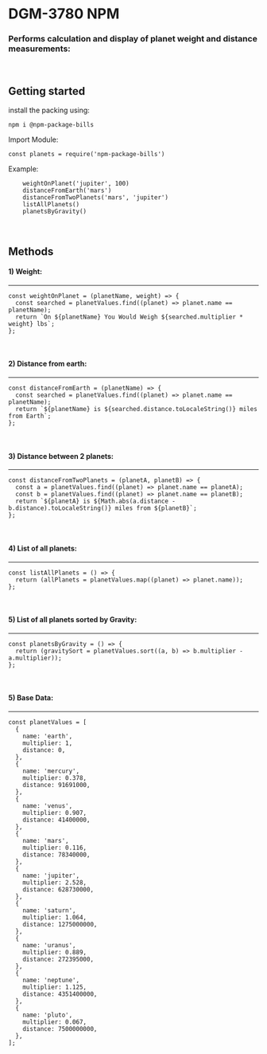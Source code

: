 # DGM-3780 NPM

### Performs calculation and display of planet weight and distance measurements:

<br>

## Getting started

install the packing using:

```
npm i @npm-package-bills
```

Import Module:

```
const planets = require('npm-package-bills')
```
Example:
```
    weightOnPlanet('jupiter', 100)
    distanceFromEarth('mars')
    distanceFromTwoPlanets('mars', 'jupiter')
    listAllPlanets()
    planetsByGravity()
```

<br>

## Methods

#### 1) Weight:

---

```
const weightOnPlanet = (planetName, weight) => {
  const searched = planetValues.find((planet) => planet.name == planetName);
  return `On ${planetName} You Would Weigh ${searched.multiplier * weight} lbs`;
};

```

<br>

#### 2) Distance from earth:

---

```
const distanceFromEarth = (planetName) => {
  const searched = planetValues.find((planet) => planet.name == planetName);
  return `${planetName} is ${searched.distance.toLocaleString()} miles from Earth`;
};

```

<br>

#### 3) Distance between 2 planets:

---

```
const distanceFromTwoPlanets = (planetA, planetB) => {
  const a = planetValues.find((planet) => planet.name == planetA);
  const b = planetValues.find((planet) => planet.name == planetB);
  return `${planetA} is ${Math.abs(a.distance - b.distance).toLocaleString()} miles from ${planetB}`;
};

```

<br>

#### 4) List of all planets:

---

```
const listAllPlanets = () => {
  return (allPlanets = planetValues.map((planet) => planet.name));
};

```

<br>

#### 5) List of all planets sorted by Gravity:

---

```
const planetsByGravity = () => {
  return (gravitySort = planetValues.sort((a, b) => b.multiplier - a.multiplier));
};

```

<br>

#### 5) Base Data:

---

```
const planetValues = [
  {
    name: 'earth',
    multiplier: 1,
    distance: 0,
  },
  {
    name: 'mercury',
    multiplier: 0.378,
    distance: 91691000,
  },
  {
    name: 'venus',
    multiplier: 0.907,
    distance: 41400000,
  },
  {
    name: 'mars',
    multiplier: 0.116,
    distance: 78340000,
  },
  {
    name: 'jupiter',
    multiplier: 2.528,
    distance: 628730000,
  },
  {
    name: 'saturn',
    multiplier: 1.064,
    distance: 1275000000,
  },
  {
    name: 'uranus',
    multiplier: 0.889,
    distance: 272395000,
  },
  {
    name: 'neptune',
    multiplier: 1.125,
    distance: 4351400000,
  },
  {
    name: 'pluto',
    multiplier: 0.067,
    distance: 7500000000,
  },
];

```

<br>
